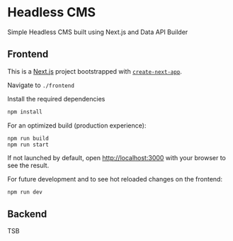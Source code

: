 # Headless CMS

Simple Headless CMS built using Next.js and Data API Builder

## Frontend

This is a [Next.js](https://nextjs.org/) project bootstrapped with [`create-next-app`](https://github.com/vercel/next.js/tree/canary/packages/create-next-app).

Navigate to `./frontend`

Install the required dependencies 

```bash
npm install
```

For an optimized build (production experience):
```
npm run build
npm run start
```

If not launched by default, open [http://localhost:3000](http://localhost:3000) with your browser to see the result.

For future development and to see hot reloaded changes on the frontend:

```bash
npm run dev
```

## Backend

TSB

